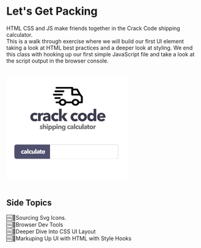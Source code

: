 # Let's Get Packing
HTML  CSS and JS make friends together in the Crack Code shipping calculator.  
This is a walk through exercise where we will build our first UI  element taking a look at HTML best practices and a deeper look at styling. We end this class with hooking up our first simple JavaScript file and take a look at the script output in the browser console.
</br>
</br>

<img src="./ui-to-build.png" width="320">  
  </br>
  </br>

## __Side Topics__
:cool::poop:Sourcing Svg Icons.  
:cool::poop:Browser Dev Tools  
:cool::poop:Deeper Dive Into CSS UI Layout  
:cool::poop:Markuping Up UI with HTML with Style Hooks